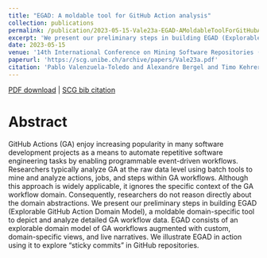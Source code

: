 ```yaml
---
title: "EGAD: A moldable tool for GitHub Action analysis"
collection: publications
permalink: /publication/2023-05-15-Vale23a-EGAD-AMoldableToolForGitHubActionAnalysis
excerpt: 'We present our preliminary steps in building EGAD (Explorable GitHub Action Domain Model), a moldable domain-specific tool to depict and analyze detailed GA workflow data.'
date: 2023-05-15
venue: '14th International Conference on Mining Software Repositories (MSR 2023)'
paperurl: 'https://scg.unibe.ch/archive/papers/Vale23a.pdf'
citation: 'Pablo Valenzuela-Toledo and Alexandre Bergel and Timo Kehrer and Oscar Nierstrasz, EGAD: A moldable tool for GitHub Action analysis, Proceedings of the 14th International Conference on Mining Software Repositories (MSR 23), 2023.'
---
```


[PDF download](https://scg.unibe.ch/archive/papers/Vale23a.pdf)
| [SCG bib citation](https://scg.unibe.ch/scgbib/?query=Vale23a&filter=Year)

# Abstract

GitHub Actions (GA) enjoy increasing popularity in many software
development projects as a means to automate repetitive software
engineering tasks by enabling programmable event-driven workflows.
Researchers typically analyze GA at the raw data level using batch
tools to mine and analyze actions, jobs, and steps within GA
workflows. Although this approach is widely applicable, it ignores
the specific context of the GA workflow domain. Consequently,
researchers do not reason directly about the domain abstractions. We
present our preliminary steps in building EGAD (Explorable GitHub
Action Domain Model), a moldable domain-specific tool to depict and
analyze detailed GA workflow data. EGAD consists of an explorable
domain model of GA workflows augmented with custom, domain-specific
views, and live narratives. We illustrate EGAD in action using it
to explore “sticky commits” in GitHub repositories.
